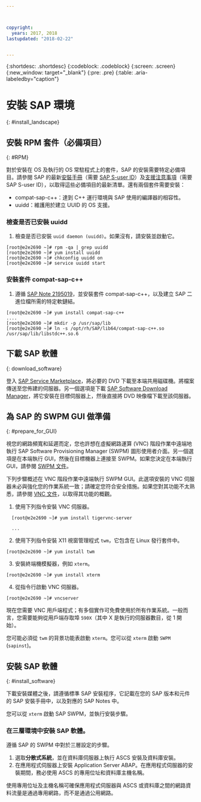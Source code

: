 ```yaml
---



copyright:
  years: 2017, 2018
lastupdated: "2018-02-22"


---
```


{:shortdesc: .shortdesc}
{:codeblock: .codeblock}
{:screen: .screen}
{:new_window: target="_blank"}
{:pre: .pre}
{:table: .aria-labeledby="caption"}

# 安裝 SAP 環境
{: #install_landscape}

## 安裝 RPM 套件（必備項目）
{: #RPM}

對於安裝在 OS 及執行的 OS 常駐程式上的套件，SAP 的安裝需要特定必備項目。請參閱 SAP 的最新[安裝手冊](https://support.sap.com/software/installations.html)（需要 [SAP S-user ID](/docs/infrastructure/sap-netweaver/sap-index.html#getting-started)）及[支援注意事項](https://support.sap.com/notes)（需要SAP S-user ID），以取得這些必備項目的最新清單。還有兩個套件需要安裝：
* compat-sap-c++：達到 C++ 運行環境與 SAP 使用的編譯器的相容性。
* uuidd：維護用於建立 UUID 的 OS 支援。

### 檢查是否已安裝 uuidd

1. 檢查是否已安裝 `uuid daemon (uuidd)`。如果沒有，請安裝並啟動它。
```
[root@e2e2690 ~]# rpm -qa | grep uuidd
[root@e2e2690 ~]# yum install uuidd
[root@e2e2690 ~]# chkconfig uuidd on
[root@e2e2690 ~]# service uuidd start
```

### 安裝套件 compat-sap-c++

1. 遵循 [SAP Note 2195019](https://launchpad.support.sap.com/#/notes/2195019)，並安裝套件 compat-sap-c++，以及建立 SAP 二進位檔所需的特定軟鏈結。
```
[root@e2e2690 ~]# yum install compat-sap-c++
....
[root@e2e2690 ~]# mkdir -p /usr/sap/lib
[root@e2e2690 ~]# ln -s /opt/rh/SAP/lib64/compat-sap-c++.so /usr/sap/lib/libstdc++.so.6
```

## 下載 SAP 軟體
{: download_software}

登入 [SAP Service Marketplace](https://websmp201.sap-ag.de/)，將必要的 DVD 下載至本端共用磁碟機。將檔案傳送至您佈建的伺服器。另一個選項是下載 [SAP Software Download Manager](https://support.sap.com/en/my-support/software-downloads.html#section_995042677)，將它安裝在目標伺服器上，然後直接將 DVD 映像檔下載至該伺服器。 

## 為 SAP 的 SWPM GUI 做準備
{: #prepare_for_GUI}

視您的網路頻寬和延遲而定，您也許想在虛擬網路運算 (VNC) 階段作業中遠端地執行 SAP Software Provisioning Manager (SWPM) 圖形使用者介面。另一個選項是在本端執行 GUI，然後在目標機器上連接至 SWPM。如果您決定在本端執行 GUI，請參閱 [SWPM 文件](https://wiki.scn.sap.com/wiki/display/SL/Software+Provisioning+Manager+1.0)。 

下列步驟概述在 VNC 階段作業中遠端執行 SWPM GUI。此選項安裝的 VNC 伺服器未必與強化您的作業系統一致；請確定您符合安全措施。如果您對其功能不太熟悉，請參閱 [VNC 文件](http://searchnetworking.techtarget.com/definition/virtual-network-computing)，以取得其功能的概觀。

1. 使用下列指令安裝 VNC 伺服器。
```
  [root@e2e2690 ~]# yum install tigervnc-server

  ...
```

2. 使用下列指令安裝 X11 視窗管理程式 `twm`，它包含在 Linux 發行套件中。

`[root@e2e2690 ~]# yum install twm`

3. 安裝終端機模擬器，例如 `xterm`。
 
 `[root@e2e2690 ~]# yum install xterm`

4. 從指令行啟動 VNC 伺服器。
 
 `[root@e2e2690 ~]# vncserver`

現在您需要 VNC 用戶端程式；有多個實作可免費使用於所有作業系統。一般而言，您需要能夠從用戶端存取埠 `590X`（其中 X 是執行的伺服器數目，從 1 開始）。

您可能必須從 `twm` 的背景功能表啟動 `xterm`。您可以從 `xterm` 啟動 `SWPM` (`sapinst`)。

## 安裝 SAP 軟體
{: #install_software}

下載安裝媒體之後，請遵循標準 SAP 安裝程序，它記載在您的 SAP 版本和元件的 SAP 安裝手冊中，以及對應的 SAP Notes 中。

您可以從 `xterm` 啟動 SAP SWPM，並執行安裝步驟。 

### 在三層環境中安裝 SAP 軟體。

遵循 SAP 的 SWPM 中對於三層設定的步驟。 

1. 選取**分散式系統**，並在資料庫伺服器上執行 ASCS 安裝及資料庫安裝。 
2. 在應用程式伺服器上安裝 Application Server ABAP。在應用程式伺服器的安裝期間，務必使用 ASCS 的專用位址和資料庫主機名稱。 

使用專用位址及主機名稱可確保應用程式伺服器與 ASCS 或資料庫之間的網路資料流量是通過專用網路，而不是通過公用網路。
